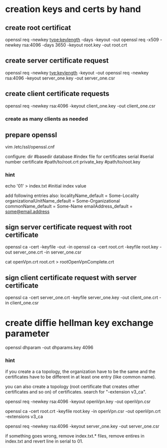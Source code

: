 # creation keys and certs by hand

## create root certificat

openssl req <certificate request> -newkey <type:keylength> -days <validity in days> -keyout <private certificate key> -out <certificate>
openssl req -x509 -newkey rsa:4096 -days 3650 -keyout root.key -out root.crt

## create server certificate request

openssl req -newkey <tye:keylength> -keyout <private certificate key> -out <certificate signing request>
openssl req -newkey rsa:4096 -keyout server_one.key -out server_one.csr

## create client certificate requests

openssl req -newkey rsa:4096 -keyout client_one.key -out client_one.csr

### create as many clients as needed

## prepare openssl

vim /etc/ssl/openssl.cnf

configure:
dir         #basedir
database    #index file for certificates
serial      #serial number
certificate #path/to/root.crt
private_key #path/to/root.key

### hint

echo '01' > index.txt   #initial index value

add following entries also:
localityName_default            = Some-Locality
organizationalUnitName_default  = Some-Organizational
commonName_default              = Some-Name
emailAddress_default            = some@email.address

## sign server certificate request with root certificate

openssl ca -cert <master certificate> -keyfile <master certificate key> -out <certificate>  -in <certificate signing request>
openssl ca -cert root.crt -keyfile root.key -out server_one.crt -in server_one.csr

cat openVpn.crt root.crt > rootOpenVpnComplete.crt

## sign client certificate request with server certificate

openssl ca -cert server_one.crt -keyfile server_one.key -out client_one.crt -in client_one.csr

# create diffie hellman key exchange parameter

openssl dhparam -out dhparams.key 4096

### hint

if you create a ca topology, the organization have to be the same and the certificates have to be different in at least one entry (like common name).

you can also create a topology (root certificate that creates other certificates and so on) of certificates.
search for "-extension v3_ca".

openssl req -newkey rsa:4096 -keyout openVpn.key -out openVpn.csr

openssl ca -cert root.crt -keyfile root.key -in openVpn.csr -out openVpn.crt -extensions v3_ca

openssl req -newkey rsa:4096 -keyout server_one.key -out server_one.csr

if something goes wrong, remove index.txt.* files, remove entires in index.txt and revert line in serial to 01.
